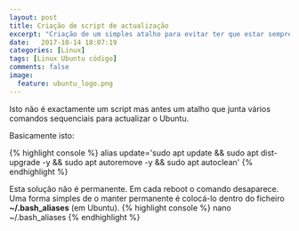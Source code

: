 ```yaml
---
layout: post
title: Criação de script de actualização
excerpt: "Criação de um simples atalho para evitar ter que estar sempre a digitar os comandos de actualização em Ubuntu"
date:   2017-10-14 18:07:19
categories: [Linux]
tags: [Linux Ubuntu código]
comments: false
image:
  feature: ubuntu_logo.png
---
```

Isto não é exactamente um script mas antes um atalho que junta vários comandos sequenciais para actualizar o Ubuntu.

Basicamente isto:

{% highlight console %}
alias update='sudo apt update && sudo apt dist-upgrade -y && sudo apt autoremove -y && sudo apt autoclean'
{% endhighlight %}

Esta solução não é permanente. Em cada reboot o comando desaparece.
Uma forma simples de o manter permanente é colocá-lo dentro do ficheiro **~/.bash_aliases** (em Ubuntu).
{% highlight console %}
nano ~/.bash_aliases
{% endhighlight %}

